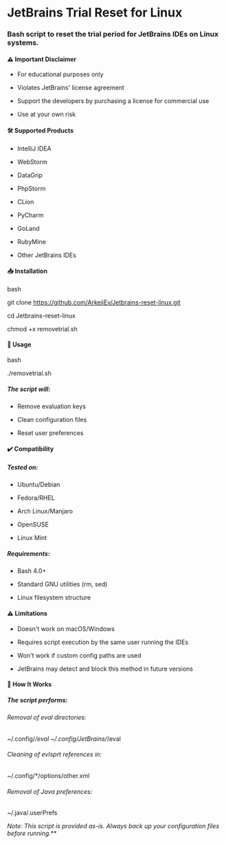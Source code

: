 # **JetBrains Trial Reset for Linux**

###   Bash script to reset the trial period for JetBrains IDEs on Linux systems.

#### ⚠️ Important Disclaimer

- For educational purposes only

- Violates JetBrains' license agreement

- Support the developers by purchasing a license for commercial use

- Use at your own risk

#### 🛠 Supported Products

- IntelliJ IDEA

- WebStorm

- DataGrip

- PhpStorm

- CLion

- PyCharm

- GoLand

- RubyMine

- Other JetBrains IDEs

#### 📥 Installation
bash

git clone https://github.com/ArkeiiEv/Jetbrains-reset-linux.git

cd Jetbrains-reset-linux

chmod +x removetrial.sh

#### 🚀 Usage
bash

./removetrial.sh

##### The script will:

- Remove evaluation keys

- Clean configuration files

- Reset user preferences

####  ✔️ Compatibility

##### Tested on:

- Ubuntu/Debian

- Fedora/RHEL

- Arch Linux/Manjaro

- OpenSUSE

- Linux Mint

##### Requirements:

- Bash 4.0+

- Standard GNU utilities (rm, sed)

- Linux filesystem structure

#### ⚠️ Limitations

- Doesn't work on macOS/Windows

- Requires script execution by the same user running the IDEs

- Won't work if custom config paths are used

- JetBrains may detect and block this method in future versions

#### 🔧 How It Works

##### The script performs:

######   Removal of eval directories:

~/.config/<PRODUCT>*/eval
~/.config/JetBrains/<PRODUCT>*/eval

###### Cleaning of evlsprt references in:

~/.config/<PRODUCT>*/options/other.xml

###### Removal of Java preferences:

  ~/.java/.userPrefs


  *Note: This script is provided as-is. Always back up your configuration files before running.***
